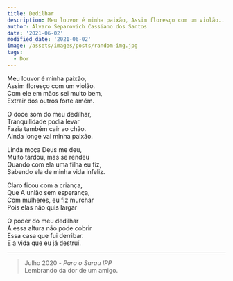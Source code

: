 ```yaml
---
title: Dedilhar
description: Meu louvor é minha paixão, Assim floresço com um violão....
author: Alvaro Separovich Cassiano dos Santos
date: '2021-06-02'
modified_date: '2021-06-02'
image: /assets/images/posts/random-img.jpg
tags:
  - Dor
---
```

Meu louvor é minha paixão,  
Assim floresço com um violão.  
Com ele em mãos sei muito bem,  
Extrair dos outros forte amém.  

O doce som do meu dedilhar,  
Tranquilidade podia levar  
Fazia também cair ao chão.  
Ainda longe vai minha paixão.  

Linda moça Deus me deu,  
Muito tardou, mas se rendeu  
Quando com ela uma filha eu fiz,  
Sabendo ela de minha vida infeliz.  

Claro ficou com a criança,  
Que A união sem esperança,  
Com mulheres, eu fiz murchar  
Pois elas não quis largar  

O poder do meu dedilhar  
A essa altura não pode cobrir  
Essa casa que fui derribar.  
E a vida que eu já destruí.   

______

> Julho 2020 - *Para o Sarau IPP*  
> Lembrando da dor de um amigo.
